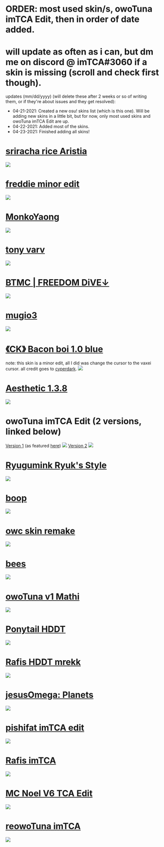 # ORDER: most used skin/s, owoTuna imTCA Edit, then in order of date added.

# will update as often as i can, but dm me on discord @ imTCA#3060 if a skin is missing (scroll and check first though).

<!-- # also, check the skin folder of a skin if the download link doesn't automatically come with the cursor that you saw me recently use on stream/in videos. (ie: yellow cookiezi cursor with red trail as opposed to no trail). it will probably be there, if not, notify me. -->

updates (mm/dd/yyyy) (will delete these after 2 weeks or so of writing them, or if they're about issues and they get resolved):
- 04-21-2021: Created a new osu! skins list (which is this one). Will be adding new skins in a little bit, but for now, only most used skins and owoTuna imTCA Edit are up.
- 04-22-2021: Added most of the skins.
- 04-23-2021: Finished adding all skins!

# [sriracha rice Aristia](https://imtca.s-ul.eu/skins/BzMLTIui)
![](https://i.imgur.com/a8Ftf4h.jpg)

# [freddie minor edit](https://imtca.s-ul.eu/skins/3I0CtMrT)
![](https://i.imgur.com/lH9oQpP.jpg)

# [MonkoYaong](https://imtca.s-ul.eu/skins/XOOC82SB)
![](https://i.imgur.com/ZFBUqnt.jpg)

# [tony varv](https://imtca.s-ul.eu/skins/sM2MqpQ6)
![](https://i.imgur.com/o9jRf9w.jpg)

# [BTMC | FREEDOM DiVE↓](https://imtca.s-ul.eu/skins/QTS06nLF)
![](https://i.imgur.com/4fY735j.jpg)

# [mugio3](https://imtca.s-ul.eu/skins/fE3tRUCC)
![](https://i.imgur.com/RmrD6Fz.jpg)

# [《CK》 Bacon boi 1.0 blue](https://imtca.s-ul.eu/skins/4pURLArg)
note: this skin is a minor edit, all I did was change the cursor to the vaxei cursor. all credit goes to [cyperdark](https://github.com/cyperdark).
![](https://osu.ppy.sh/ss/16492976/56e0)

# [Aesthetic  1.3.8](https://imtca.s-ul.eu/skins/vAgaUN9B)
![](https://i.imgur.com/9K8wrMP.jpg)

# owoTuna imTCA Edit (2 versions, linked below)
[Version 1](https://imtca.s-ul.eu/skins/iw7Iqz5K) (as featured [here](https://youtu.be/LPXWHAzdqZg))
![](https://i.imgur.com/X753mTF.png)
[Version 2](https://imtca.s-ul.eu/skins/vXk7NUjH)
![](https://i.imgur.com/dRPIwea.jpg)

# [Ryugumink Ryuk's Style](https://imtca.s-ul.eu/skins/TKKG1QE7)
![](https://i.imgur.com/qAWJxD7.png)

# [boop](https://imtca.s-ul.eu/skins/uKCXqPul)
![](https://i.imgur.com/QV8NGqJ.jpg)

# [owc skin remake](https://imtca.s-ul.eu/skins/GyFL5bVa)
![](https://i.imgur.com/kqoblkF.jpg)

# [bees](https://imtca.s-ul.eu/skins/G535Tnop)
![](https://i.imgur.com/1SZjiD0.jpg)

# [owoTuna v1 Mathi](https://imtca.s-ul.eu/skins/4EtoMCHd)
![](https://i.imgur.com/sWyAAQd.jpg)

# [Ponytail HDDT](https://imtca.s-ul.eu/skins/tUstk9cl)
![](https://i.imgur.com/zCw1bDX.png)

# [Rafis HDDT mrekk](https://imtca.s-ul.eu/skins/lehSqW2k)
![](https://i.imgur.com/BAniooj.png)

# [jesusOmega: Planets](https://imtca.s-ul.eu/skins/PW18yuve)
![](https://i.imgur.com/QXDzIX5.jpg)

# [pishifat imTCA edit](https://imtca.s-ul.eu/skins/gXZToTgp)
![](https://i.imgur.com/VZOafun.jpg)

# [Rafis imTCA](https://imtca.s-ul.eu/skins/SIIlOW48)
![](https://i.imgur.com/1ssfzvk.jpg)

# [MC Noel V6 TCA Edit](https://imtca.s-ul.eu/skins/PyQTSE9r)
![](https://i.imgur.com/AJPqBss.jpg)

# [reowoTuna imTCA](https://imtca.s-ul.eu/skins/pSda1wuU)
![](https://i.imgur.com/cR2TRd7.jpg)  
